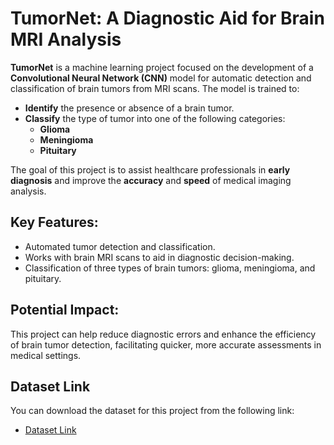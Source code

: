 # TumorNet: A Diagnostic Aid for Brain MRI Analysis

**TumorNet** is a machine learning project focused on the development of a **Convolutional Neural Network (CNN)** model for automatic detection and classification of brain tumors from MRI scans. The model is trained to:

- **Identify** the presence or absence of a brain tumor.
- **Classify** the type of tumor into one of the following categories:
  - **Glioma**
  - **Meningioma**
  - **Pituitary**

The goal of this project is to assist healthcare professionals in **early diagnosis** and improve the **accuracy** and **speed** of medical imaging analysis.

## Key Features:
- Automated tumor detection and classification.
- Works with brain MRI scans to aid in diagnostic decision-making.
- Classification of three types of brain tumors: glioma, meningioma, and pituitary.

## Potential Impact:
This project can help reduce diagnostic errors and enhance the efficiency of brain tumor detection, facilitating quicker, more accurate assessments in medical settings.

## Dataset Link

You can download the dataset for this project from the following link:

- [Dataset Link](https://drive.google.com/drive/folders/1gPEmjEaaR9QVl2Byo75OFf9MTWCXXOWg?usp=sharing)
